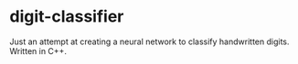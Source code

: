 # digit-classifier

Just an attempt at creating a neural network to classify handwritten digits.
Written in C++.
